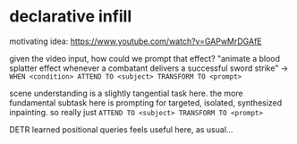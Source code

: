 # declarative infill

motivating idea: https://www.youtube.com/watch?v=GAPwMrDGAfE

given the video input, how could we prompt that effect? "animate a blood splatter effect whenever a combatant delivers a successful sword strike" -> `WHEN <condition> ATTEND TO <subject> TRANSFORM TO <prompt>`

scene understanding is a slightly tangential task here. the more fundamental subtask here is prompting for targeted, isolated, synthesized inpainting. so really just `ATTEND TO <subject> TRANSFORM TO <prompt>`

DETR learned positional queries feels useful here, as usual...
